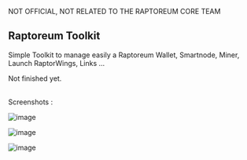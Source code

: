 NOT OFFICIAL, NOT RELATED TO THE RAPTOREUM CORE TEAM

## Raptoreum Toolkit

Simple Toolkit to manage easily a Raptoreum Wallet, Smartnode, Miner, Launch RaptorWings, Links ...

Not finished yet.<br><br>

Screenshots :

![image](https://user-images.githubusercontent.com/22177081/230991165-cbc6dfcb-5930-4239-938e-86c37fa6c5b5.png)


![image](https://user-images.githubusercontent.com/22177081/230991268-04afa19c-5c24-4959-a420-6888c263faca.png)


![image](https://user-images.githubusercontent.com/22177081/230991516-a4a262b1-c67d-41c4-a213-046a4a155ab1.png)


